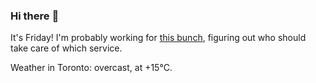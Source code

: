 ### Hi there :wave:

It's Friday! I'm probably working for [this bunch](https://github.com/kohofinancial), figuring out who should take care of which service.

Weather in Toronto: overcast, at +15°C.
